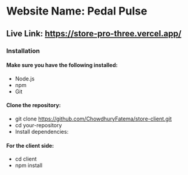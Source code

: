 # Website Name: Pedal Pulse

## Live Link: https://store-pro-three.vercel.app/

### Installation

#### Make sure you have the following installed:
- Node.js
- npm
- Git

#### Clone the repository:
- git clone https://github.com/ChowdhuryFatema/store-client.git
- cd your-repository
- Install dependencies:

#### For the client side:
- cd client
- npm install
 


















